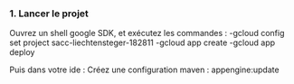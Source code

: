 ### 1. Lancer le projet

Ouvrez un shell google SDK, et exécutez les commandes :
-gcloud config set project sacc-liechtensteger-182811
-gcloud app create
-gcloud app deploy

Puis dans votre ide :
Créez une configuration maven : appengine:update